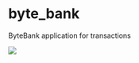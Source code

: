 # byte_bank

ByteBank application for transactions 

<img src="https://auditeste.com.br/wp-content/uploads/2020/05/Flutter.jpg">
